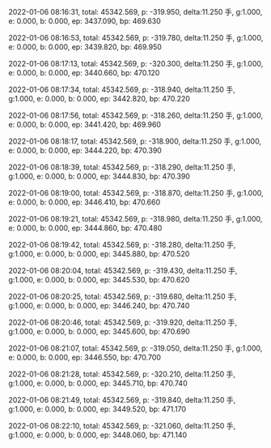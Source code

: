 2022-01-06 08:16:31, total: 45342.569, p: -319.950, delta:11.250 手, g:1.000, e: 0.000, b: 0.000, ep: 3437.090, bp: 469.630

2022-01-06 08:16:53, total: 45342.569, p: -319.780, delta:11.250 手, g:1.000, e: 0.000, b: 0.000, ep: 3439.820, bp: 469.950

2022-01-06 08:17:13, total: 45342.569, p: -320.300, delta:11.250 手, g:1.000, e: 0.000, b: 0.000, ep: 3440.660, bp: 470.120

2022-01-06 08:17:34, total: 45342.569, p: -318.940, delta:11.250 手, g:1.000, e: 0.000, b: 0.000, ep: 3442.820, bp: 470.220

2022-01-06 08:17:56, total: 45342.569, p: -318.260, delta:11.250 手, g:1.000, e: 0.000, b: 0.000, ep: 3441.420, bp: 469.960

2022-01-06 08:18:17, total: 45342.569, p: -318.900, delta:11.250 手, g:1.000, e: 0.000, b: 0.000, ep: 3444.220, bp: 470.390

2022-01-06 08:18:39, total: 45342.569, p: -318.290, delta:11.250 手, g:1.000, e: 0.000, b: 0.000, ep: 3444.830, bp: 470.390

2022-01-06 08:19:00, total: 45342.569, p: -318.870, delta:11.250 手, g:1.000, e: 0.000, b: 0.000, ep: 3446.410, bp: 470.660

2022-01-06 08:19:21, total: 45342.569, p: -318.980, delta:11.250 手, g:1.000, e: 0.000, b: 0.000, ep: 3444.860, bp: 470.480

2022-01-06 08:19:42, total: 45342.569, p: -318.280, delta:11.250 手, g:1.000, e: 0.000, b: 0.000, ep: 3445.880, bp: 470.520

2022-01-06 08:20:04, total: 45342.569, p: -319.430, delta:11.250 手, g:1.000, e: 0.000, b: 0.000, ep: 3445.530, bp: 470.620

2022-01-06 08:20:25, total: 45342.569, p: -319.680, delta:11.250 手, g:1.000, e: 0.000, b: 0.000, ep: 3446.240, bp: 470.740

2022-01-06 08:20:46, total: 45342.569, p: -319.920, delta:11.250 手, g:1.000, e: 0.000, b: 0.000, ep: 3445.600, bp: 470.690

2022-01-06 08:21:07, total: 45342.569, p: -319.050, delta:11.250 手, g:1.000, e: 0.000, b: 0.000, ep: 3446.550, bp: 470.700

2022-01-06 08:21:28, total: 45342.569, p: -320.210, delta:11.250 手, g:1.000, e: 0.000, b: 0.000, ep: 3445.710, bp: 470.740

2022-01-06 08:21:49, total: 45342.569, p: -319.840, delta:11.250 手, g:1.000, e: 0.000, b: 0.000, ep: 3449.520, bp: 471.170

2022-01-06 08:22:10, total: 45342.569, p: -321.060, delta:11.250 手, g:1.000, e: 0.000, b: 0.000, ep: 3448.060, bp: 471.140